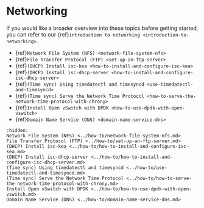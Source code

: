 # Networking

If you would like a broader overview into these topics before getting started, you can refer to our {ref}`introduction to networking <introduction-to-networking>`. 

* {ref}`Network File System (NFS) <network-file-system-nfs>`
* {ref}`File Transfer Protocol (FTP) <set-up-an-ftp-server>`
* {ref}`(DHCP) Install isc-kea <how-to-install-and-configure-isc-kea>`
* {ref}`(DHCP) Install isc-dhcp-server <how-to-install-and-configure-isc-dhcp-server>`
* {ref}`(Time sync) Using timedatectl and timesyncd <use-timedatectl-and-timesyncd>`
* {ref}`(Time sync) Serve the Network Time Protocol <how-to-serve-the-network-time-protocol-with-chrony>`
* {ref}`Install Open vSwitch with DPDK <how-to-use-dpdk-with-open-vswitch>`
* {ref}`Domain Name Service (DNS) <domain-name-service-dns>`

```{toctree}
:hidden:
Network File System (NFS) <../how-to/network-file-system-nfs.md>
File Transfer Protocol (FTP) <../how-to/set-up-an-ftp-server.md>
(DHCP) Install isc-kea <../how-to/how-to-install-and-configure-isc-kea.md>
(DHCP) Install isc-dhcp-server <../how-to/how-to-install-and-configure-isc-dhcp-server.md>
(Time sync) Using timedatectl and timesyncd <../how-to/use-timedatectl-and-timesyncd.md>
(Time sync) Serve the Network Time Protocol <../how-to/how-to-serve-the-network-time-protocol-with-chrony.md>
Install Open vSwitch with DPDK <../how-to/how-to-use-dpdk-with-open-vswitch.md>
Domain Name Service (DNS) <../how-to/domain-name-service-dns.md>
```

